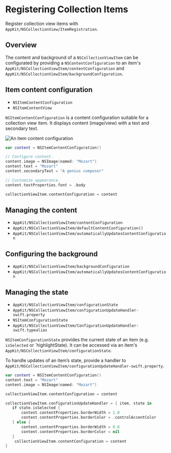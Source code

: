 # Registering Collection Items

Register collection view items with ``AppKit/NSCollectionView/ItemRegistration``.

## Overview

The content and background of a `NSCollectionViewItem` can be configurated by providing a `NSContentConfiguration` to an item's ``AppKit/NSCollectionViewItem/contentConfiguration`` and ``AppKit/NSCollectionViewItem/backgroundConfiguration``.

## Item content configuration

- ``NSItemContentConfiguration``
- ``NSItemContentView``

``NSItemContentConfiguration`` is a content configuration suitable for a collection view item. It displays content (image/view) with a text and secondary text.

![An item content configuration](NSItemContentConfiguration.png)

```swift
var content = NSItemContentConfiguration()

// Configure content.
content.image = NSImage(named: "Mozart")
content.text = "Mozart"
content.secondaryText = "A genius composer"

// Customize appearance.
content.textProperties.font = .body

collectionViewItem.contentConfiguration = content
```

## Managing the content

- ``AppKit/NSCollectionViewItem/contentConfiguration``
- ``AppKit/NSCollectionViewItem/defaultContentConfiguration()``
- ``AppKit/NSCollectionViewItem/automaticallyUpdatesContentConfiguration``

## Configuring the background

- ``AppKit/NSCollectionViewItem/backgroundConfiguration``
- ``AppKit/NSCollectionViewItem/automaticallyUpdatesContentConfiguration``

## Managing the state

- ``AppKit/NSCollectionViewItem/configurationState``
- ``AppKit/NSCollectionViewItem/configurationUpdateHandler-swift.property``
- ``NSItemConfigurationState``
- ``AppKit/NSCollectionViewItem/ConfigurationUpdateHandler-swift.typealias``

``NSItemConfigurationState`` provides the current state of an item (e.g. `isSelected` or `highlightState). It can be accessed via an item's ``AppKit/NSCollectionViewItem/configurationState``.


To handle updates of an item’s state, provide a handler to ``AppKit/NSCollectionViewItem/configurationUpdateHandler-swift.property``.

```swift
var content = NSItemContentConfiguration()
content.text = "Mozart"
content.image = NSImage(named: "Mozart")

collectionViewItem.contentConfiguration = content

collectionViewItem.configurationUpdateHandler = { item, state in
   if state.isSelected {
       content.contentProperties.borderWidth = 1.0
       content.contentProperties.borderColor = .controlAccentColor
   } else {
       content.contentProperties.borderWidth = 0.0
       content.contentProperties.borderColor = nil
   }
    collectionViewItem.contentConfiguration = content
}
```

